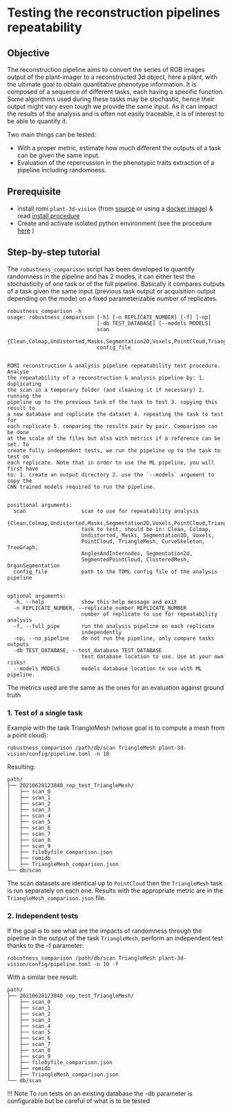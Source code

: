 Testing the reconstruction pipelines repeatability
===

## Objective
The reconstruction pipeline aims to convert the series of RGB images output of the plant-imager to a reconstructed 3d object, here a plant, with the ultimate goal to obtain quantitative phenotype information.
It is composed of a sequence of different tasks, each having a specific function.
Some algorithms used during these tasks may be stochastic, hence their output might vary even tough we provide the same input.
As it can impact the results of the analysis and is often not easily traceable, it is of interest to be able to quantify it.

Two main things can be tested:
* With a proper metric, estimate how much different the outputs of a task can be given the same input.
* Evaluation of the repercussion in the phenotypic traits extraction of a pipeline including randomness.



## Prerequisite


* install romi `plant-3d-vision` (from [source](https://github.com/romi/plant-3d-vision) or using a [docker image](../docker/plantinterpreter_docker.md)) & read [install procedure](../install/plant_reconstruction_setup.md)
* Create and activate isolated python environment (see the procedure [here](../../install/create_env.md) )


## Step-by-step tutorial
The `robustness_comparison` script has been developed to quantify randomness in the pipeline and has 2 modes, it can either test the stochasticity of one task or of the full pipeline. 
Basically it compares outputs of a task given the same input (previous task output or acquisition output depending on the mode) on a fixed parameterizable number of replicates.


```
robustness_comparison -h
usage: robustness_comparison [-h] [-n REPLICATE_NUMBER] [-f] [-np]
                             [-db TEST_DATABASE] [--models MODELS]
                             scan
                             {Clean,Colmap,Undistorted,Masks,Segmentation2D,Voxels,PointCloud,TriangleMesh,CurveSkeleton,TreeGraph,AnglesAndInternodes,Segmentation2d,SegmentedPointCloud,ClusteredMesh,OrganSegmentation}
                             config_file


ROMI reconstruction & analysis pipeline repeatability test procedure. Analyse
the repeatability of a reconstruction & analysis pipeline by: 1. duplicating
the scan in a temporary folder (and cleaning it if necessary) 2. running the
pipeline up to the previous task of the task to test 3. copying this result to
a new database and replicate the dataset 4. repeating the task to test for
each replicate 5. comparing the results pair by pair. Comparison can be done
at the scale of the files but also with metrics if a reference can be set. To
create fully independent tests, we run the pipeline up to the task to test on
each replicate. Note that in order to use the ML pipeline, you will first have
to: 1. create an output directory 2. use the `--models` argument to copy the
CNN trained models required to run the pipeline.


positional arguments:
  scan                  scan to use for repeatability analysis
  {Clean,Colmap,Undistorted,Masks,Segmentation2D,Voxels,PointCloud,TriangleMesh,CurveSkeleton,TreeGraph,AnglesAndInternodes,Segmentation2d,SegmentedPointCloud,ClusteredMesh,OrganSegmentation}
                        task to test, should be in: Clean, Colmap,
                        Undistorted, Masks, Segmentation2D, Voxels,
                        PointCloud, TriangleMesh, CurveSkeleton, TreeGraph,
                        AnglesAndInternodes, Segmentation2d,
                        SegmentedPointCloud, ClusteredMesh, OrganSegmentation
  config_file           path to the TOML config file of the analysis pipeline


optional arguments:
  -h, --help            show this help message and exit
  -n REPLICATE_NUMBER, --replicate_number REPLICATE_NUMBER
                        number of replicate to use for repeatability analysis
  -f, --full_pipe       run the analysis pipeline on each replicate
                        independently
  -np, --no_pipeline    do not run the pipeline, only compare tasks outputs
  -db TEST_DATABASE, --test_database TEST_DATABASE
                        test database location to use. Use at your own risks!
  --models MODELS       models database location to use with ML pipeline.
```
The metrics used are the same as the ones for an evaluation against ground truth


### 1. Test of a single task
Example with the task TriangleMesh (whose goal is to compute a mesh from a point cloud):
```shell
robustness_comparison /path/db/scan TriangleMesh plant-3d-vision/config/pipeline.toml -n 10
```

Resulting:
```
path/
├── 20210628123840_rep_test_TriangleMesh/
│   ├── scan_0
│   ├── scan_1
│   ├── scan_2
│   ├── scan_3
│   ├── scan_4
│   ├── scan_5
│   ├── scan_6
│   ├── scan_7
│   ├── scan_8
│   ├── scan_9
│   ├── filebyfile_comparison.json
│   ├── romidb
│   ├── TriangleMesh_comparison.json
└── db/scan
```
The scan datasets are identical up to `PointCloud` then the `TriangleMesh` task is run separately on each one.
Results with the appropriate metric are in the `TriangleMesh_comparison.json` file.


### 2. Independent tests
If the goal is to see what are the impacts of randomness through the pipeline in the output of the task `TriangleMesh`, perform an independent test thanks to the -f parameter:
```shell
robustness_comparison /path/db/scan TriangleMesh plant-3d-vision/config/pipeline.toml -n 10 -f
```

With a similar tree result:
```
path/
├── 20210628123840_rep_test_TriangleMesh/
│   ├── scan_0
│   ├── scan_1
│   ├── scan_2
│   ├── scan_3
│   ├── scan_4
│   ├── scan_5
│   ├── scan_6
│   ├── scan_7
│   ├── scan_8
│   ├── scan_9
│   ├── filebyfile_comparison.json
│   ├── romidb
│   ├── TriangleMesh_comparison.json
└── db/scan
```

!!! Note
    To run tests on an existing database the -db parameter is configurable but be careful of what is to be tested